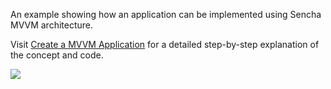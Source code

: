 An example showing how an application can be implemented using Sencha MVVM architecture.

Visit [Create a MVVM Application](http://senchatutorials.in/#2+33:264*0) for a detailed step-by-step explanation of the concept and code.

![](https://docs.google.com/drawings/d/1ApA7Ny_9dMjbHmDUgL-HuHS009gdpOVewRcZQoNhLJI/pub?w=750)
